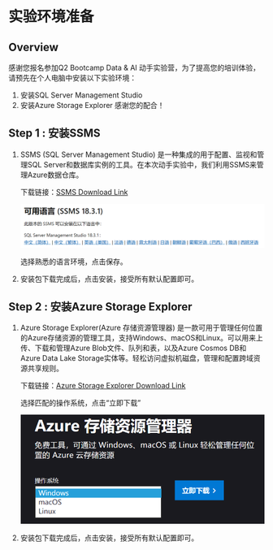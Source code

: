 # 实验环境准备
## Overview

感谢您报名参加Q2 Bootcamp Data & AI 动手实验营，为了提高您的培训体验，请预先在个人电脑中安装以下实验环境：
1.	安装SQL Server Management Studio
2.	安装Azure Storage Explorer
感谢您的配合！

## Step 1 : 安装SSMS

1.	SSMS (SQL Server Management Studio) 是一种集成的用于配置、监视和管理SQL Server和数据库实例的工具。在本次动手实验中，我们利用SSMS来管理Azure数据仓库。

    下载链接：[SSMS Download Link](https://docs.microsoft.com/zh-cn/sql/ssms/download-sql-server-management-studio-ssms?wt.mc_id=DXLEX_EDX_DAT220x&view=sql-server-ver15)

    ![image](./images/0/1.png)

    选择熟悉的语言环境，点击保存。

2.	安装包下载完成后，点击安装，接受所有默认配置即可。

## Step 2 : 安装Azure Storage Explorer

1.	Azure Storage Explorer(Azure 存储资源管理器) 是一款可用于管理任何位置的Azure存储资源的管理工具，支持Windows、macOS和Linux。可以用来上传、下载和管理Azure Blob文件、队列和表，以及Azure Cosmos DB和Azure Data Lake Storage实体等。轻松访问虚拟机磁盘，管理和配置跨域资源共享规则。

    下载链接：[Azure Storage Explorer Download Link](https://azure.microsoft.com/zh-cn/features/storage-explorer/)

    选择匹配的操作系统，点击“立即下载”
 
    ![image](./images/0/2.png)

2.	安装包下载完成后，点击安装，接受所有默认配置即可。







